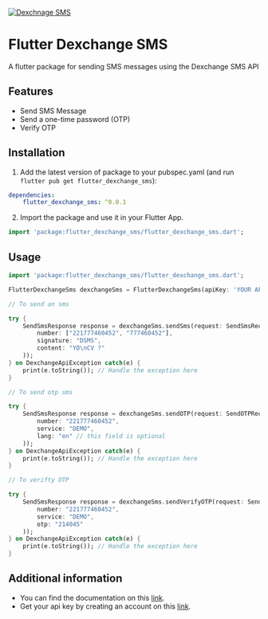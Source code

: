 [![Dexchnage SMS](https://dexchange-sms.com/banner.png)](https://dexchange-sms.com)

# Flutter Dexchange SMS

A flutter package for sending SMS messages using the Dexchange SMS API

## Features

- Send SMS Message
- Send a one-time password (OTP)
- Verify OTP

## Installation

1. Add the latest version of package to your pubspec.yaml (and run ```flutter pub get flutter_dexchange_sms```):
```yaml
dependencies:
    flutter_dexchange_sms: ^0.0.1
```

2. Import the package and use it in your Flutter App.

```dart
import 'package:flutter_dexchange_sms/flutter_dexchange_sms.dart';
```

## Usage

```dart
import 'package:flutter_dexchange_sms/flutter_dexchange_sms.dart';

FlutterDexchangeSms dexchangeSms = FlutterDexchangeSms(apiKey: 'YOUR API KEY');

// To send an sms

try {
    SendSmsResponse response = dexchangeSms.sendSms(request: SendSmsRequest(
        number: ["221777460452", "777460452"],
        signature: "DSMS",
        content: "YO\nCV ?"
    ));
} on DexchangeApiException catch(e) {
    print(e.toString()); // Handle the exception here
}

// To send otp sms

try {
    SendSmsResponse response = dexchangeSms.sendOTP(request: SendOTPRequest(
        number: "221777460452",
        service: "DEMO",
        lang: "en" // this field is optional
    ));
} on DexchangeApiException catch(e) {
    print(e.toString()); // Handle the exception here
}

// To verifty OTP

try {
    SendSmsResponse response = dexchangeSms.sendVerifyOTP(request: SendVerifyOTPRequest(
        number: "221777460452",
        service: "DEMO",
        otp: "214045"
    ));
} on DexchangeApiException catch(e) {
    print(e.toString()); // Handle the exception here
}

```

## Additional information

- You can find the documentation on this [link](https://documenter.getpostman.com/view/23992877/2s93ebTrC1#intro).
- Get your api key by creating an account on this [link](https://dexchange-sms.com/auth/login).
